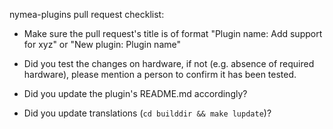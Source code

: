 nymea-plugins pull request checklist:

* Make sure the pull request's title is of format "Plugin name: Add support for xyz" or "New plugin: Plugin name"

* Did you test the changes on hardware, if not (e.g. absence of required hardware), please mention a person to confirm it has been tested.

* Did you update the plugin's README.md accordingly?

* Did you update translations (`cd builddir && make lupdate`)?
